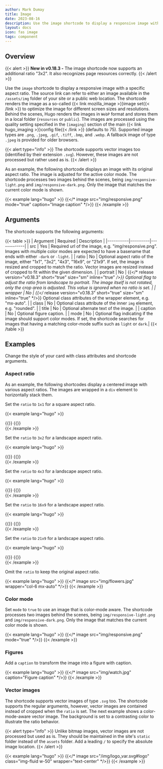 ```yaml
---
author: Mark Dumay
title: Image
date: 2023-08-16
description: Use the image shortcode to display a responsive image with a specific aspect ratio.
layout: docs
icon: fas image
tags: component
---
```


## Overview

{{< alert >}}
<strong>New in v0.18.3 -</strong> The image shortcode now supports an additional ratio "3x2". It also recognizes page resources correctly.
{{< /alert >}}

Use the `image` shortcode to display a responsive image with a specific aspect ratio. The source link can refer to either an image available in the `/assets/img` folder of your site or a public web location. The shortcode renders the image as a so-called {{< link mozilla_image >}}image set{{< /link >}} to optimize the image for different screen sizes and resolutions. Behind the scenes, Hugo renders the images in `WebP` format and stores them in a local folder (`resources` or `public`). The images are processed using the quality setting specified in the `[imaging]` section of the main {{< link hugo_imaging >}}config file{{< /link >}} (defaults to 75). Supported image types are `.png`, `.jpeg`, `.gif`, `.tiff`, `.bmp`, and `.webp`. A fallback image of type `.jpeg` is provided for older browsers.

{{< alert type="info" >}}
The shortcode supports vector images too (identified by their extension `.svg`). However, these images are not processed but rather used as is.
{{< /alert >}}

As an example, the following shortcode displays an image with its original aspect ratio. The image is adjusted for the active color mode. The shortcode processes two images behind the scenes, being `img/responsive-light.png` and `img/responsive-dark.png`. Only the image that matches the current color mode is shown.

<!-- markdownlint-disable MD037 -->
{{< example lang="hugo" >}}
{{</* image src="img/responsive.png" mode="true" caption="Image caption" */>}}
{{< /example >}}
<!-- markdownlint-enable MD037 -->

## Arguments

The shortcode supports the following arguments:

<!-- markdownlint-disable MD037 -->
{{< table >}}
| Argument  | Required | Description |
|-----------|----------|-------------|
| src       | Yes | Required url of the image, e.g. "img/responsive.png". Images with multiple color modes are expected to have a basename that ends with either `-dark` or `-light`. |
| ratio     | No  | Optional aspect ratio of the image, either "1x1", "3x2", "4x3", "16x9", or "21x9". If set, the image is resized and cropped to match the ratio. Vector images are resized instead of cropped to fit within the given dimension. |
| portrait  | No  | {{</* release version="v0.18.3" short="true" size="sm" inline="true" */>}} Optional flag to adjust the ratio from landscape to portrait. The image itself is not rotated, only the crop area is adjusted. This value is ignored when no ratio is set. |
| wrapper   | No  | {{</* release version="v0.18.3" short="true" size="sm" inline="true" */>}} Optional class attributes of the wrapper element, e.g. "mx-auto". |
| class     | No  | Optional class attribute of the inner `img` element, e.g. "rounded". |
| title     | No  | Optional alternate text of the image. |
| caption   | No  | Optional figure caption. |
| mode      | No  | Optional flag indicating if the image should support color modes. If set, the shortcode searches for images that having a matching color-mode suffix such as `light` or `dark`.|
{{< /table >}}
<!-- markdownlint-enable MD037 -->

## Examples

Change the style of your card with class attributes and shortcode arguments.

### Aspect ratio

As an example, the following shortcodes display a centered image with various aspect ratios. The images are wrapped in a `div` element to horizontally stack them.

Set the `ratio` to `1x1` for a square aspect ratio.

<!-- markdownlint-disable MD037 -->
{{< example lang="hugo" >}}
<div class="row">
{{</* image src="img/flowers.jpg" ratio="1x1" wrapper="col-6" */>}}
{{</* image src="img/flowers.jpg" ratio="1x1" wrapper="col-6" portrait="true"  */>}}
</div>
{{< /example >}}
<!-- markdownlint-enable MD037 -->

Set the `ratio` to `3x2` for a landscape aspect ratio.

<!-- markdownlint-disable MD037 -->
{{< example lang="hugo" >}}
<div class="row">
{{</* image src="img/flowers.jpg" ratio="3x2" wrapper="col-6 my-auto" */>}}
{{</* image src="img/flowers.jpg" ratio="3x2" wrapper="col-6" portrait="true" */>}}
</div>
{{< /example >}}
<!-- markdownlint-enable MD037 -->

Set the `ratio` to `4x3` for a landscape aspect ratio.

<!-- markdownlint-disable MD037 -->
{{< example lang="hugo" >}}
<div class="row">
{{</* image src="img/flowers.jpg" ratio="4x3" wrapper="col-6 my-auto" */>}}
{{</* image src="img/flowers.jpg" ratio="4x3" wrapper="col-6" portrait="true" */>}}
</div>
{{< /example >}}
<!-- markdownlint-enable MD037 -->

Set the `ratio` to `16x9` for a landscape aspect ratio.

<!-- markdownlint-disable MD037 -->
{{< example lang="hugo" >}}
<div class="row">
{{</* image src="img/flowers.jpg" ratio="16x9" wrapper="col-6 my-auto" */>}}
{{</* image src="img/flowers.jpg" ratio="16x9" wrapper="col-6" portrait="true" */>}}
</div>
{{< /example >}}
<!-- markdownlint-enable MD037 -->

Set the `ratio` to `21x9` for a landscape aspect ratio.

<!-- markdownlint-disable MD037 -->
{{< example lang="hugo" >}}
<div class="row">
{{</* image src="img/flowers.jpg" ratio="21x9" wrapper="col-6 my-auto" */>}}
{{</* image src="img/flowers.jpg" ratio="21x9" wrapper="col-6" portrait="true" */>}}
</div>
{{< /example >}}
<!-- markdownlint-enable MD037 -->

Omit the `ratio` to keep the original aspect ratio.

<!-- markdownlint-disable MD037 -->
{{< example lang="hugo" >}}
{{</* image src="img/flowers.jpg" wrapper="col-6 mx-auto" */>}}
{{< /example >}}
<!-- markdownlint-enable MD037 -->

### Color mode

Set `mode` to `true` to use an image that is color-mode aware. The shortcode processes two images behind the scenes, being `img/responsive-light.png` and `img/responsive-dark.png`. Only the image that matches the current color mode is shown.

<!-- markdownlint-disable MD037 -->
{{< example lang="hugo" >}}
{{</* image src="img/responsive.png" mode="true" */>}}
{{< /example >}}
<!-- markdownlint-enable MD037 -->

### Figures

Add a `caption` to transform the image into a figure with caption.

<!-- markdownlint-disable MD037 -->
{{< example lang="hugo" >}}
{{</* image src="img/watch.jpg" caption="Figure caption" */>}}
{{< /example >}}
<!-- markdownlint-enable MD037 -->

### Vector images

The shortcode supports vector images of type `.svg` too. The shortcode supports the regular arguments, however, vector images are contained instead of cropped when the `ratio` is set. The next example shows a color-mode-aware vector image. The background is set to a contrasting color to illustrate the ratio behavior.

{{< alert type="info" >}}
Unlike bitmap images, vector images are not processed but used as is. They should be maintained in the site's `static` folder instead of the `assets` folder. Add a leading `/` to specify the absolute image location.
{{< /alert >}}

<!-- markdownlint-disable MD037 -->
{{< example lang="hugo" >}}
{{</* image src="/img/logo_var.svg#logo" class="img-fluid w-50" wrapper="text-center" */>}}
{{< /example >}}
<!-- markdownlint-enable MD037 -->
